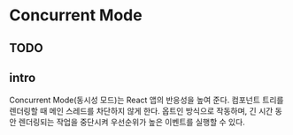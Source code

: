 # Concurrent Mode

## TODO

## intro
Concurrent Mode(동시성 모드)는 React 앱의 반응성을 높여 준다. 컴포넌트 트리를 렌더링할 때 메인 스레드를 차단하지 않게 한다. 옵트인 방식으로 작동하며, 긴 시간 동안 렌더링되는 작업을 중단시켜 우선순위가 높은 이벤트를 실행할 수 있다.

